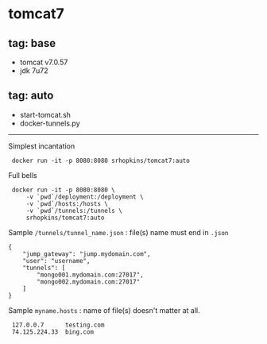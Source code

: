 tomcat7
===
tag: base
---
 - tomcat v7.0.57
 - jdk 7u72

tag: auto
---
 - start-tomcat.sh
 - docker-tunnels.py

---
Simplest incantation

     docker run -it -p 8080:8080 srhopkins/tomcat7:auto

Full bells

     docker run -it -p 8080:8080 \
	     -v `pwd`/deployment:/deployment \
	     -v `pwd`/hosts:/hosts \
	     -v `pwd`/tunnels:/tunnels \
	     srhopkins/tomcat7:auto

Sample `/tunnels/tunnel_name.json` : file(s) name must end in `.json`

    {
        "jump_gateway": "jump.mydomain.com",
        "user": "username",
        "tunnels": [
            "mongo001.mydomain.com:27017",
            "mongo002.mydomain.com:27017"
        ]
    }

Sample `myname.hosts` : name of file(s) doesn't matter at all.

     127.0.0.7		testing.com
     74.125.224.33	bing.com

